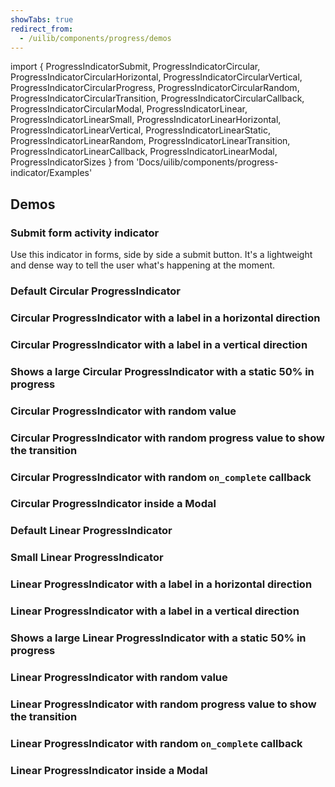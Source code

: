 ```yaml
---
showTabs: true
redirect_from:
  - /uilib/components/progress/demos
---
```


import {
ProgressIndicatorSubmit,
ProgressIndicatorCircular,
ProgressIndicatorCircularHorizontal,
ProgressIndicatorCircularVertical,
ProgressIndicatorCircularProgress,
ProgressIndicatorCircularRandom,
ProgressIndicatorCircularTransition,
ProgressIndicatorCircularCallback,
ProgressIndicatorCircularModal,
ProgressIndicatorLinear,
ProgressIndicatorLinearSmall,
ProgressIndicatorLinearHorizontal,
ProgressIndicatorLinearVertical,
ProgressIndicatorLinearStatic,
ProgressIndicatorLinearRandom,
ProgressIndicatorLinearTransition,
ProgressIndicatorLinearCallback,
ProgressIndicatorLinearModal,
ProgressIndicatorSizes
} from 'Docs/uilib/components/progress-indicator/Examples'

## Demos

### Submit form activity indicator

Use this indicator in forms, side by side a submit button. It's a lightweight and dense way to tell the user what's happening at the moment.

<ProgressIndicatorSubmit />

### Default Circular ProgressIndicator

<ProgressIndicatorCircular />

### Circular ProgressIndicator with a label in a horizontal direction

<ProgressIndicatorCircularHorizontal />

### Circular ProgressIndicator with a label in a vertical direction

<ProgressIndicatorCircularVertical />

### Shows a large Circular ProgressIndicator with a static 50% in progress

<ProgressIndicatorCircularProgress />

### Circular ProgressIndicator with random value

<ProgressIndicatorCircularRandom />

### Circular ProgressIndicator with random progress value to show the transition

<ProgressIndicatorCircularTransition />

### Circular ProgressIndicator with random `on_complete` callback

<ProgressIndicatorCircularCallback />

### Circular ProgressIndicator inside a Modal

<ProgressIndicatorCircularModal />

### Default Linear ProgressIndicator

<ProgressIndicatorLinear />

### Small Linear ProgressIndicator

<ProgressIndicatorLinearSmall />

### Linear ProgressIndicator with a label in a horizontal direction

<ProgressIndicatorLinearHorizontal />

### Linear ProgressIndicator with a label in a vertical direction

<ProgressIndicatorLinearVertical />

### Shows a large Linear ProgressIndicator with a static 50% in progress

<ProgressIndicatorLinearStatic />

### Linear ProgressIndicator with random value

<ProgressIndicatorLinearRandom />

### Linear ProgressIndicator with random progress value to show the transition

<ProgressIndicatorLinearTransition />

### Linear ProgressIndicator with random `on_complete` callback

<ProgressIndicatorLinearCallback />

### Linear ProgressIndicator inside a Modal

<ProgressIndicatorLinearModal />

<ProgressIndicatorSizes />
